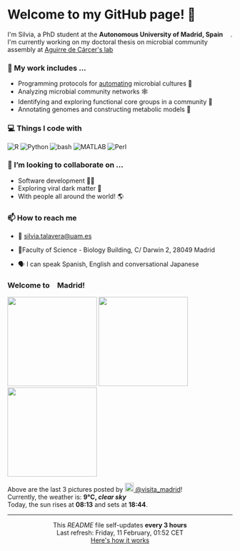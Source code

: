 <h1>Welcome to my GitHub page! 👋</h1>

<p>I'm Silvia, a PhD student at the <b>Autonomous University of Madrid, Spain</b> <img src="https://img.icons8.com/color/48/000000/spain-circular.png" width="13"/>. I'm currently working on my doctoral thesis on microbial community assembly at <a href="https://aguirredecarcerlab96.webnode.es/home2/">Aguirre de Cárcer's lab</a></p>

<h3>🔭 My work includes ...</h3>

- Programming protocols for <a href="https://github.com/Opentrons/opentrons">automating</a> microbial cultures 🌱
- Analyzing microbial community networks 🕸️
- Identifying and exploring functional core groups in a community 🔎
- Annotating genomes and constructing metabolic models 🧪

<h3>💻 Things I code with</h3>
<p>
<img alt="R" src="https://img.shields.io/badge/-R-006dc8?style=flat-square&logo=R&logoColor=white" />
<img alt="Python" src="https://img.shields.io/badge/-Python-e7c804?style=flat-square&logo=Python&logoColor=white" />
<img alt="bash" src="https://img.shields.io/badge/-bash-1f2329?style=flat-square&logo=bash&logoColor=white" />
<img alt="MATLAB" src="https://img.shields.io/badge/-MATLAB-ea6e00?style=flat-square&logo=M&logoColor=white" />
<img alt="Perl" src="https://img.shields.io/badge/-Perl-00bcde?style=flat-square&logo=Perl&logoColor=white" />
</p>

<h3>👯 I’m looking to collaborate on ...</h3>

- Software development 👩‍💻
- Exploring viral dark matter 🦠
- With people all around the world! 🌎


<h3>📫 How to reach me</h3>

- 📧 silvia.talavera@uam.es
<!--TODO<p>🐦</p>-->
- 📍Faculty of Science - Biology Building, C/ Darwin 2, 28049 Madrid
<!-- removed map for now <a src="https://www.google.com/maps/embed?pb=!1m18!1m12!1m3!1d3031.9459086334964!2d-3.6941238846002302!3d40.5427841793507!2m3!1f0!2f0!3f0!3m2!1i1024!2i768!4f13.1!3m3!1m2!1s0xd422b0f7649a2cd%3A0x5a19437753ab7822!2sFacultad%20de%20Ciencias%20(Edificio%20Biolog%C3%ADa)%2C%20C.%20Darwin%2C%202%2C%2028049%20Madrid!5e0!3m2!1sen!2ses!4v1641811065955!5m2!1sen!2ses"><img src="map.png" width="400"></a>-->
- 🗣️ I can speak Spanish, English and conversational Japanese

<!--
<h3>📰 My lab's last news</h3>
TODO
-->

<h3> Welcome to <img src="https://img.icons8.com/color/48/000000/spain-circular.png" width="13"/>Madrid!</h3>
<p><img width="200" src="https:&#x2F;&#x2F;cdn1.dumpor.com&#x2F;view?q&#x3D;%3DMDOmZmY30DZpN3Xj52XmITOFNDOwIjN9U2bmcnRLN3QYl1TBRnS2RFb5kkTtEnSKFEd5ADNXRVczYjY4I2cp1GZr1iYrNHOUF0XwATPo9mJ00yN9I2YjZSQBFUQCdWTwQmZCFUPtRWZmMHT4UVS4gVQjV3XPhjMopVVxIWPjh2bfNmbfZSNwETP0F2YfNmbfZSbvNmLtFmcnFGdz5WauR2YuETLxYXZp1CduVGdu92Yz1Ddo91Yu91PnBnau42XxIjM5ATO1gzNykjM5QjM1kDN18VN0kjM1gTN1gTMzczN3gjMfBjM0YTM2MzNy8SNzU2L1ETL1gDOy4SM1Q3L29SbvNmLtFmcnFGdz5WauR2YuETLxYXZp1CduVGdu92Yz9yL6MHc0RHa" /> <img width="200" src="https:&#x2F;&#x2F;cdn3.dumpor.com&#x2F;view?q&#x3D;zgjZmJ2N9QWaz91Yu9lJ3QjM1QEMyYTPl9mJndzXpljcrR3VClXVCdHOpZ0S3hUdtdVYhVGbktmUipFWEVnN0h0arJkes9FVB9FMw0DavZCNtcTPiN2YmEUQBFkQn1EMkZmQB1TbkVmJ2MVQPl3XYFUU1JEWNljQPBHVm1zYo92Xj52XmUDMx0DdhN2Xj52Xm02bj5SbhJ3ZhR3culmbkNmLx0SM2VWatQnblRnbvN2c9QHafNmbf9zZwpmLu9VO0cjM3kTN1MTMyETNxkDM5MzMfVDOxgTNzEjN3czMzkTN58FM1YDOyUzM3IzLwgDMxgHM4ATMw9SNxU2LyZ2L1ETL1gDOy4SM1Q3L29SbvNmLtFmcnFGdz5WauR2YuETLxYXZp1CduVGdu92Yz9yL6MHc0RHa" /> <img width="200" src="https:&#x2F;&#x2F;cdn3.dumpor.com&#x2F;view?q&#x3D;zgjZmJ2N9QWaz91Yu9lJGBzNwMEMyYTPl9mJ3lUd6ljYZF3SBhTZp1yUIJGbUN3QHhWd3h2XjhGe41CRYVUYsNUTHJ0Ni1CVB9FMw0DavZCNtcTPiN2YmEUQBFkQn1EMkZmQB1TbkVmJGBDOwV1XYF0ZFFjcPJkTyRGRT1zYo92Xj52XmcDMx0DdhN2Xj52Xm02bj5SbhJ3ZhR3culmbkNmLx0SM2VWatQnblRnbvN2c9QHafNmbf9zZwpmLu9lMwIjM2UDO2EDO0kzN0gDM0EzX3QDN1UDO3YzN0YTM5UzMx8lMzEDN2UzM3IzLwgDMxgHM4ATMw9SNxU2LyZ2L1ETL1gDOy4SM1Q3L29SbvNmLtFmcnFGdz5WauR2YuETLxYXZp1CduVGdu92Yz9yL6MHc0RHa" /></p>
<p>Above are the last 3 pictures posted by <a href="https://www.instagram.com/visita_madrid/" target="_blank"><img src="https://upload.wikimedia.org/wikipedia/commons/thumb/e/e7/Instagram_logo_2016.svg/1024px-Instagram_logo_2016.svg.png" width="20"/> @visita_madrid</a>!<br/>Currently, the weather is: <b> 9°C, <i>clear sky</i></b></br>Today, the sun rises at <b>08:13</b> and sets at <b>18:44</b>.</p>


------------
<p align="center">This <i>README</i> file self-updates <b>every 3 hours</b></br>Last refresh: Friday, 11 February, 01:52 CET<br /><a href="https://medium.com/@th.guibert/how-to-create-a-self-updating-readme-md-for-your-github-profile-f8b05744ca91">Here's how it works</a></p>
